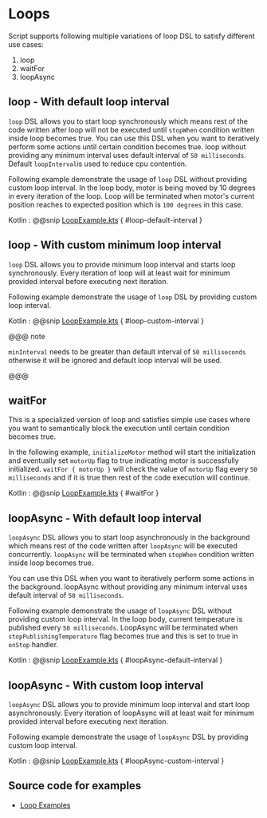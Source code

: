 # Loops

Script supports following multiple variations of loop DSL to satisfy different use cases:

1. loop
1. waitFor
1. loopAsync

## loop - With default loop interval

`loop` DSL allows you to start loop synchronously which means rest of the code written after loop will not be executed
until `stopWhen` condition written inside loop becomes true.
You can use this DSL when you want to iteratively perform some actions until certain condition becomes true.
loop without providing any minimum interval uses default interval of `50 milliseconds`.
Default `loopInterval`is used to reduce cpu contention.

Following example demonstrate the usage of `loop` DSL without providing custom loop interval.
In the loop body, motor is being moved by 10 degrees in every iteration of the loop.
Loop will be terminated when motor's current position reaches to expected position which is `100 degrees` in this case.

Kotlin
:   @@snip [LoopExample.kts](../../../../../../examples/src/main/kotlin/esw/ocs/scripts/examples/paradox/LoopExample.kts) { #loop-default-interval }  

## loop - With custom minimum loop interval

`loop` DSL allows you to provide minimum loop interval and starts loop synchronously.
Every iteration of loop will at least wait for minimum provided interval before executing next iteration.

Following example demonstrate the usage of `loop` DSL by providing custom loop interval.

Kotlin
:   @@snip [LoopExample.kts](../../../../../../examples/src/main/kotlin/esw/ocs/scripts/examples/paradox/LoopExample.kts) { #loop-custom-interval }  

@@@ note

`minInterval` needs to be greater than default interval of `50 milliseconds` otherwise it will be ignored and default loop interval will be used.

@@@

## waitFor

This is a specialized version of loop and satisfies simple use cases where you want to semantically block the execution until certain condition becomes true.

In the following example, `initializeMotor` method will start the initialization and eventually set `motorUp` flag to true indicating motor is successfully initialized.
`waitFor { motorUp }` will check the value of `motorUp` flag every `50 milliseconds` and if it is true then rest of the code execution will continue.  

Kotlin
:   @@snip [LoopExample.kts](../../../../../../examples/src/main/kotlin/esw/ocs/scripts/examples/paradox/LoopExample.kts) { #waitFor }

## loopAsync - With default loop interval

`loopAsync` DSL allows you to start loop asynchronously in the background which means rest of the code written after `loopAsync` will be executed concurrently.
`loopAsync` will be terminated when `stopWhen` condition written inside loop becomes true.

You can use this DSL when you want to iteratively perform some actions in the background.
loopAsync without providing any minimum interval uses default interval of `50 milliseconds`.

Following example demonstrate the usage of `loopAsync` DSL without providing custom loop interval.
In the loop body, current temperature is published every `50 milliseconds`. 
LoopAsync will be terminated when `stopPublishingTemperature` flag becomes true and this is set to true in `onStop` handler.

Kotlin
:   @@snip [LoopExample.kts](../../../../../../examples/src/main/kotlin/esw/ocs/scripts/examples/paradox/LoopExample.kts) { #loopAsync-default-interval }  

## loopAsync - With custom loop interval

`loopAsync` DSL allows you to provide minimum loop interval and start loop asynchronously. 
Every iteration of loopAsync will at least wait for minimum provided interval before executing next iteration.

Following example demonstrate the usage of `loopAsync` DSL by providing custom loop interval.

Kotlin
:   @@snip [LoopExample.kts](../../../../../../examples/src/main/kotlin/esw/ocs/scripts/examples/paradox/LoopExample.kts) { #loopAsync-custom-interval }

## Source code for examples

* [Loop Examples]($github.base_url$/examples/src/main/kotlin/esw/ocs/scripts/examples/paradox/LoopExample.kts)